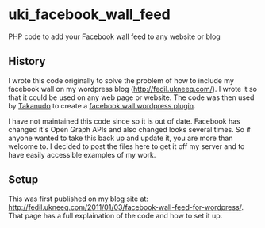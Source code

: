 uki_facebook_wall_feed
======================

PHP code to add your Facebook wall feed to any website or blog

## History
I wrote this code originally to solve the problem of how to include my facebook wall on my wordpress blog (http://fedil.ukneeq.com/). I wrote it so that it could be used on any web page or website. The code was then used by [Takanudo](http://takanudo.com) to create a [facebook wall wordpress plugin](https://wordpress.org/plugins/jsl3-facebook-wall-feed/).

I have not maintained this code since so it is out of date. Facebook has changed it's Open Graph APIs and also changed looks several times. So if anyone wanted to take this back up and update it, you are more than welcome to. I decided to post the files here to get it off my server and to have easily accessible examples of my work. 

## Setup
This was first published on my blog site at: http://fedil.ukneeq.com/2011/01/03/facebook-wall-feed-for-wordpress/.
That page has a full explaination of the code and how to set it up.
